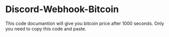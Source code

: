 # Discord-Webhook-Bitcoin

This code documantion will give you bitcoin price after 1000 seconds. 
Only you need to copy this code and paste. 
